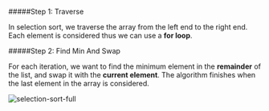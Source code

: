 <!--Title={Selection Sort}-->

<!--badges={Algorithmns:10}-->

<!--concepts{Selection Sort}-->

#####Step 1: Traverse

In selection sort, we traverse the array from the left end to the right end. Each element is considered thus we can use a **for loop**.

#####Step 2: Find Min And Swap

For each iteration, we want to find the minimum element in the **remainder** of the list, and swap it with the **current element**. The algorithm finishes when the last element in the array is considered.

![selection-sort-full](https://i.stack.imgur.com/5ai2E.jpg)

